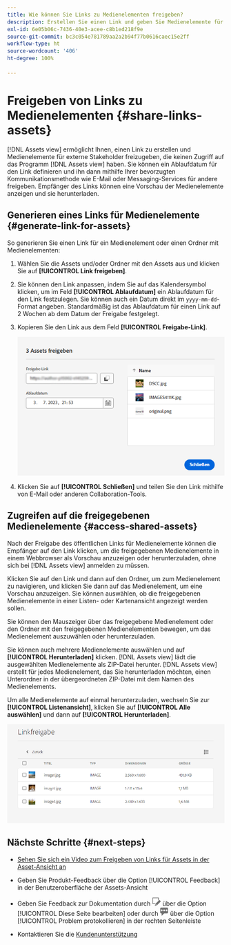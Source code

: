 ```yaml
---
title: Wie können Sie Links zu Medienelementen freigeben?
description: Erstellen Sie einen Link und geben Sie Medienelemente für andere frei, die keinen Zugriff auf das Programm  [!DNL Assets view]  haben.
exl-id: 6e05b06c-7436-40e3-acee-c8b1ed218f9e
source-git-commit: bc3c054e781789aa2a2b94f77b0616caec15e2ff
workflow-type: ht
source-wordcount: '406'
ht-degree: 100%

---
```


# Freigeben von Links zu Medienelementen {#share-links-assets}

[!DNL Assets view] ermöglicht Ihnen, einen Link zu erstellen und Medienelemente für externe Stakeholder freizugeben, die keinen Zugriff auf das Programm [!DNL Assets view] haben. Sie können ein Ablaufdatum für den Link definieren und ihn dann mithilfe Ihrer bevorzugten Kommunikationsmethode wie E-Mail oder Messaging-Services für andere freigeben. Empfänger des Links können eine Vorschau der Medienelemente anzeigen und sie herunterladen.

## Generieren eines Links für Medienelemente {#generate-link-for-assets}

So generieren Sie einen Link für ein Medienelement oder einen Ordner mit Medienelementen:

1. Wählen Sie die Assets und/oder Ordner mit den Assets aus und klicken Sie auf **[!UICONTROL Link freigeben]**.

1. Sie können den Link anpassen, indem Sie auf das Kalendersymbol klicken, um im Feld **[!UICONTROL Ablaufdatum]** ein Ablaufdatum für den Link festzulegen. Sie können auch ein Datum direkt im `yyyy-mm-dd`-Format angeben. Standardmäßig ist das Ablaufdatum für einen Link auf 2 Wochen ab dem Datum der Freigabe festgelegt.

1. Kopieren Sie den Link aus dem Feld **[!UICONTROL Freigabe-Link]**.

   ![Option für das Zuschneiden und Ausrichten](assets/share-asset-link.png)

1. Klicken Sie auf **[!UICONTROL Schließen]** und teilen Sie den Link mithilfe von E-Mail oder anderen Collaboration-Tools.

## Zugreifen auf die freigegebenen Medienelemente {#access-shared-assets}

Nach der Freigabe des öffentlichen Links für Medienelemente können die Empfänger auf den Link klicken, um die freigegebenen Medienelemente in einem Webbrowser als Vorschau anzuzeigen oder herunterzuladen, ohne sich bei [!DNL Assets view] anmelden zu müssen.

Klicken Sie auf den Link und dann auf den Ordner, um zum Medienelement zu navigieren, und klicken Sie dann auf das Medienelement, um eine Vorschau anzuzeigen. Sie können auswählen, ob die freigegebenen Medienelemente in einer Listen- oder Kartenansicht angezeigt werden sollen.

Sie können den Mauszeiger über das freigegebene Medienelement oder den Ordner mit den freigegebenen Medienelementen bewegen, um das Medienelement auszuwählen oder herunterzuladen.

Sie können auch mehrere Medienelemente auswählen und auf **[!UICONTROL Herunterladen]** klicken. [!DNL Assets view] lädt die ausgewählten Medienelemente als ZIP-Datei herunter. [!DNL Assets view] erstellt für jedes Medienelement, das Sie herunterladen möchten, einen Unterordner in der übergeordneten ZIP-Datei mit dem Namen des Medienelements.

Um alle Medienelemente auf einmal herunterzuladen, wechseln Sie zur **[!UICONTROL Listenansicht]**, klicken Sie auf **[!UICONTROL Alle auswählen]** und dann auf **[!UICONTROL Herunterladen]**.

![Vorschau freigegebener Medienelemente](assets/preview-shared-assets.png)

## Nächste Schritte {#next-steps}

* [Sehen Sie sich ein Video zum Freigeben von Links für Assets in der Asset-Ansicht an](https://experienceleague.adobe.com/docs/experience-manager-learn/assets-essentials/basics/link-sharing.html?lang=de)

* Geben Sie Produkt-Feedback über die Option [!UICONTROL Feedback] in der Benutzeroberfläche der Assets-Ansicht

* Geben Sie Feedback zur Dokumentation durch ![Bearbeiten der Seite](assets/do-not-localize/edit-page.png) über die Option [!UICONTROL Diese Seite bearbeiten] oder durch ![Erstellen eines GitHub-Themas](assets/do-not-localize/github-issue.png) über die Option [!UICONTROL Problem protokollieren] in der rechten Seitenleiste

* Kontaktieren Sie die [Kundenunterstützung](https://experienceleague.adobe.com/?support-solution=General&amp;lang=de#support)
